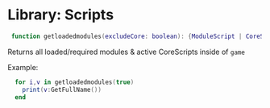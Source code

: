# Library: Scripts

```lua
 function getloadedmodules(excludeCore: boolean): {ModuleScript | CoreScript}
```

Returns all loaded/required modules & active CoreScripts inside of `game`

Example:

```lua
  for i,v in getloadedmodules(true)
    print(v:GetFullName())
  end
```
